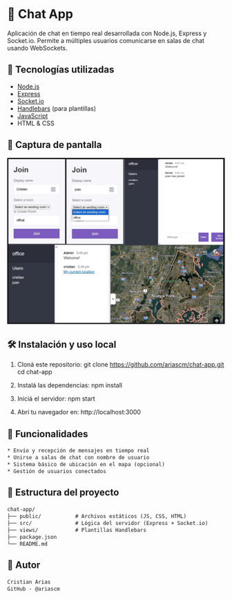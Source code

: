 # 💬 Chat App

Aplicación de chat en tiempo real desarrollada con Node.js, Express y Socket.io. Permite a múltiples usuarios comunicarse en salas de chat usando WebSockets.

## 🚀 Tecnologías utilizadas

- [Node.js](https://nodejs.org/)
- [Express](https://expressjs.com/)
- [Socket.io](https://socket.io/)
- [Handlebars](https://handlebarsjs.com/) (para plantillas)
- [JavaScript](https://developer.mozilla.org/es/docs/Web/JavaScript)
- HTML & CSS

## 📸 Captura de pantalla

![Chat App Screenshot](./public/img/screenshot.png)

## 🛠️ Instalación y uso local

1. Cloná este repositorio:
   git clone https://github.com/ariascm/chat-app.git
   cd chat-app

2. Instalá las dependencias:
    npm install

3. Iniciá el servidor:
    npm start

4. Abrí tu navegador en:
    http://localhost:3000


## 🔧 Funcionalidades

    * Envío y recepción de mensajes en tiempo real
    * Unirse a salas de chat con nombre de usuario
    * Sistema básico de ubicación en el mapa (opcional)
    * Gestión de usuarios conectados

## 📂 Estructura del proyecto

    chat-app/
    ├── public/           # Archivos estáticos (JS, CSS, HTML)
    ├── src/              # Lógica del servidor (Express + Socket.io)
    ├── views/            # Plantillas Handlebars
    ├── package.json
    └── README.md

## 👤 Autor
    Cristian Arias
    GitHub - @ariascm
